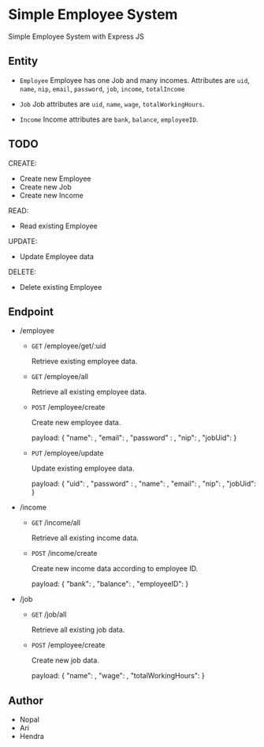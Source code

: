 # Simple Employee System

Simple Employee System with Express JS


## Entity

- `Employee`
Employee has one Job and many incomes. Attributes are `uid`, `name`, `nip`, `email`, `password`, `job`, `income`, `totalIncome`

- `Job`
Job attributes are `uid`, `name`, `wage`, `totalWorkingHours`.

- `Income`
Income attributes are `bank`, `balance`, `employeeID`.


## TODO

CREATE:
- Create new Employee
- Create new Job
- Create new Income

READ:
- Read existing Employee

UPDATE:
- Update Employee data

DELETE:
- Delete existing Employee


## Endpoint
- /employee
	- `GET` /employee/get/:uid

		Retrieve existing employee data.

	- `GET` /employee/all

		Retrieve all existing employee data.

	- `POST` /employee/create

		Create new employee data.

		payload: {
			"name": <String><required>,
			"email": <String><required>,
			"password" : <String><required>,
			"nip": <Number><required>,
			"jobUid": <String><required>
		}

	- `PUT` /employee/update

		Update existing employee data.

		payload: {
			"uid": <String><required>,
			"password" : <String><required>,
			"name": <String><optional>,
			"email": <String><optional>,
			"nip": <Number><optional>,
			"jobUid": <String><optional>
		}

- /income
	- `GET` /income/all

		Retrieve all existing income data.

	- `POST` /income/create

		Create new income data according to employee ID.

		payload: {
			"bank": <String><required>,
			"balance": <Number><required>,
			"employeeID": <String><required>
		}

- /job
	- `GET` /job/all

		Retrieve all existing job data.

	- `POST` /employee/create

		Create new job data.

		payload: {
			"name": <String><required>,
			"wage": <Number><required>,
			"totalWorkingHours": <Number><required>
		}

## Author
- Nopal
- Ari
- Hendra